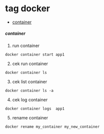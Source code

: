 # tag docker

- [container](#container)

##### container

1. run container 
```
docker container start app1
```

2. cek run container
```
docker container ls
```

3. cek list container 
```
docker container ls -a
```

4. cek log container
```
docker container logs  app1
```

5.  rename container
```
docker rename my_container my_new_container
```
